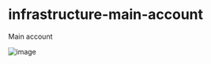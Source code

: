 # infrastructure-main-account
Main account

![image](https://github.com/felipeyajima/infrastructure-main-account/assets/44686645/938c9b11-8619-418e-8078-404d3c644fbb)

